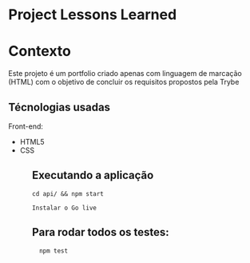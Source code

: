 # Project Lessons Learned

# Contexto
Este projeto é um portfolio criado apenas com linguagem de marcação (HTML) com o objetivo de concluir os requisitos propostos pela Trybe<p>

## Técnologias usadas

Front-end: 
<ul>
  <li>HTML5</li>
  <li>CSS</li>
<ul>

## Executando a aplicação

  ```
  cd api/ && npm start
  ```

  ```
  Instalar o Go live
  ```

## Para rodar todos os testes:

  ```
    npm test
  ```
